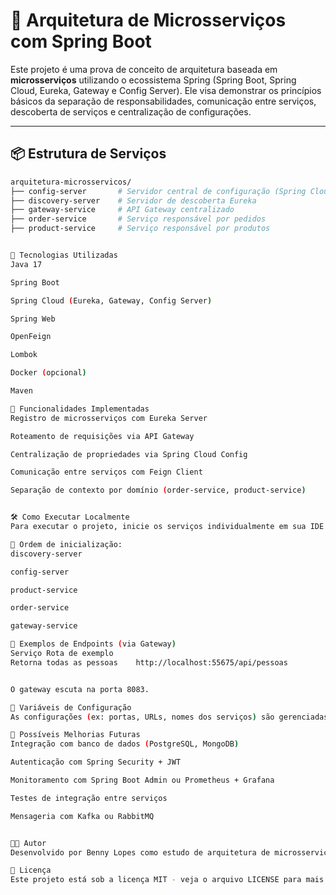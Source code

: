 # 🧱 Arquitetura de Microsserviços com Spring Boot

Este projeto é uma prova de conceito de arquitetura baseada em **microsserviços** utilizando o ecossistema Spring (Spring Boot, Spring Cloud, Eureka, Gateway e Config Server). Ele visa demonstrar os princípios básicos da separação de responsabilidades, comunicação entre serviços, descoberta de serviços e centralização de configurações.

---

## 📦 Estrutura de Serviços

```bash
arquitetura-microsservicos/
├── config-server       # Servidor central de configuração (Spring Cloud Config)
├── discovery-server    # Servidor de descoberta Eureka
├── gateway-service     # API Gateway centralizado
├── order-service       # Serviço responsável por pedidos
├── product-service     # Serviço responsável por produtos


🚀 Tecnologias Utilizadas
Java 17

Spring Boot

Spring Cloud (Eureka, Gateway, Config Server)

Spring Web

OpenFeign

Lombok

Docker (opcional)

Maven

📌 Funcionalidades Implementadas
Registro de microsserviços com Eureka Server

Roteamento de requisições via API Gateway

Centralização de propriedades via Spring Cloud Config

Comunicação entre serviços com Feign Client

Separação de contexto por domínio (order-service, product-service)


🛠️ Como Executar Localmente
Para executar o projeto, inicie os serviços individualmente em sua IDE (por ordem de dependência) ou use docker-compose caso esteja configurado.

📍 Ordem de inicialização:
discovery-server

config-server

product-service

order-service

gateway-service

🧪 Exemplos de Endpoints (via Gateway)
Serviço	Rota de exemplo
Retorna todas as pessoas	http://localhost:55675/api/pessoas


O gateway escuta na porta 8083.

🔧 Variáveis de Configuração
As configurações (ex: portas, URLs, nomes dos serviços) são gerenciadas via config-server, que busca os dados de um repositório de configurações (pode ser local ou remoto).

🧰 Possíveis Melhorias Futuras
Integração com banco de dados (PostgreSQL, MongoDB)

Autenticação com Spring Security + JWT

Monitoramento com Spring Boot Admin ou Prometheus + Grafana

Testes de integração entre serviços

Mensageria com Kafka ou RabbitMQ


🧑‍💻 Autor
Desenvolvido por Benny Lopes como estudo de arquitetura de microsserviços com Spring.

📄 Licença
Este projeto está sob a licença MIT - veja o arquivo LICENSE para mais detalhes.

